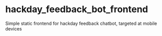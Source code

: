 # hackday_feedback_bot_frontend
Simple static frontend for hackday feedback chatbot, targeted at mobile devices
